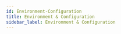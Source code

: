 ```yaml
---
id: Environment-Configuration
title: Environment & Configuration
sidebar_label: Environment & Configuration
---
```


